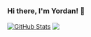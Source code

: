 ### Hi there, I'm Yordan! 👋



<a href="#"><img align="center" src="https://github-readme-stats.vercel.app/api?username=yordanraychev&show_icons=true&include_all_commits=true&hide_border=true" alt="GitHub Stats" /></a>  <a href="#"><img align="center" src="https://github-readme-stats.vercel.app/api/top-langs/?username=yordanraychev&layout=compact&hide_border=true" /></a>
